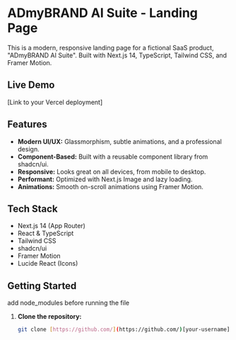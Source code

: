 # ADmyBRAND AI Suite - Landing Page

This is a modern, responsive landing page for a fictional SaaS product, "ADmyBRAND AI Suite". Built with Next.js 14, TypeScript, Tailwind CSS, and Framer Motion.

## Live Demo
[Link to your Vercel deployment]

## Features
- **Modern UI/UX:** Glassmorphism, subtle animations, and a professional design.
- **Component-Based:** Built with a reusable component library from shadcn/ui.
- **Responsive:** Looks great on all devices, from mobile to desktop.
- **Performant:** Optimized with Next.js Image and lazy loading.
- **Animations:** Smooth on-scroll animations using Framer Motion.

## Tech Stack
- Next.js 14 (App Router)
- React & TypeScript
- Tailwind CSS
- shadcn/ui
- Framer Motion
- Lucide React (Icons)

## Getting Started
add node_modules before running the file

1. **Clone the repository:**
   ```bash
   git clone [https://github.com/](https://github.com/)[your-username]/admybrand-ai-suite.git